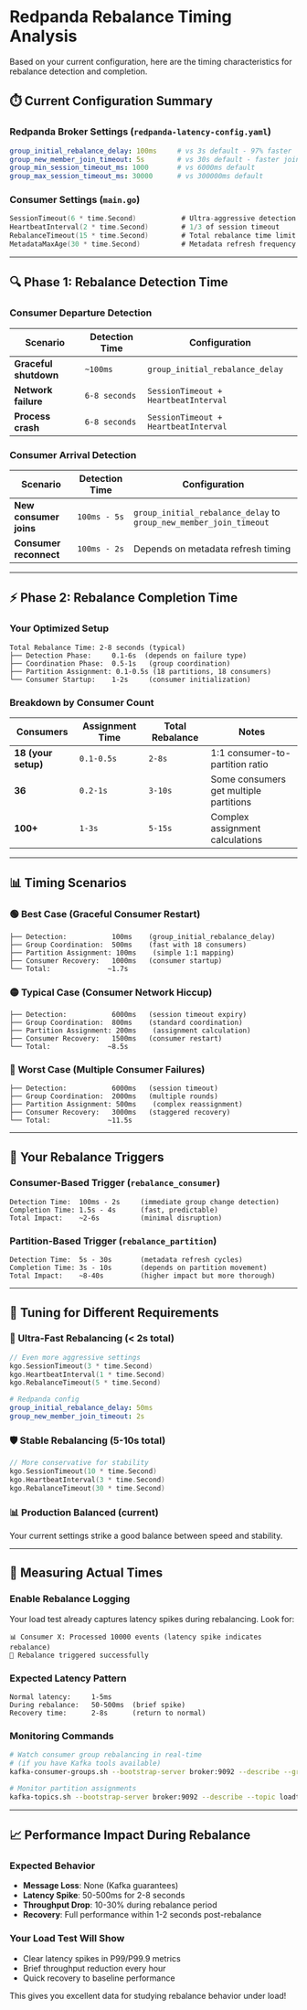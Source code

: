 # Redpanda Rebalance Timing Analysis

Based on your current configuration, here are the timing characteristics for rebalance detection and completion.

## ⏱️ **Current Configuration Summary**

### **Redpanda Broker Settings** (`redpanda-latency-config.yaml`)
```yaml
group_initial_rebalance_delay: 100ms     # vs 3s default - 97% faster
group_new_member_join_timeout: 5s        # vs 30s default - faster joins  
group_min_session_timeout_ms: 1000       # vs 6000ms default
group_max_session_timeout_ms: 30000      # vs 300000ms default
```

### **Consumer Settings** (`main.go`)
```go
SessionTimeout(6 * time.Second)           # Ultra-aggressive detection
HeartbeatInterval(2 * time.Second)        # 1/3 of session timeout
RebalanceTimeout(15 * time.Second)        # Total rebalance time limit
MetadataMaxAge(30 * time.Second)          # Metadata refresh frequency
```

---

## 🔍 **Phase 1: Rebalance Detection Time**

### **Consumer Departure Detection**
| Scenario | Detection Time | Configuration |
|----------|----------------|---------------|
| **Graceful shutdown** | `~100ms` | `group_initial_rebalance_delay` |
| **Network failure** | `6-8 seconds` | `SessionTimeout + HeartbeatInterval` |
| **Process crash** | `6-8 seconds` | `SessionTimeout + HeartbeatInterval` |

### **Consumer Arrival Detection**  
| Scenario | Detection Time | Configuration |
|----------|----------------|---------------|
| **New consumer joins** | `100ms - 5s` | `group_initial_rebalance_delay` to `group_new_member_join_timeout` |
| **Consumer reconnect** | `100ms - 2s` | Depends on metadata refresh timing |

---

## ⚡ **Phase 2: Rebalance Completion Time**

### **Your Optimized Setup**
```
Total Rebalance Time: 2-8 seconds (typical)
├── Detection Phase:     0.1-6s  (depends on failure type)
├── Coordination Phase:  0.5-1s   (group coordination)
├── Partition Assignment: 0.1-0.5s (18 partitions, 18 consumers)
└── Consumer Startup:    1-2s     (consumer initialization)
```

### **Breakdown by Consumer Count**
| Consumers | Assignment Time | Total Rebalance | Notes |
|-----------|----------------|-----------------|-------|
| **18 (your setup)** | `0.1-0.5s` | `2-8s` | 1:1 consumer-to-partition ratio |
| **36** | `0.2-1s` | `3-10s` | Some consumers get multiple partitions |
| **100+** | `1-3s` | `5-15s` | Complex assignment calculations |

---

## 📊 **Timing Scenarios**

### **🟢 Best Case (Graceful Consumer Restart)**
```
├── Detection:           100ms    (group_initial_rebalance_delay)
├── Group Coordination:  500ms    (fast with 18 consumers)
├── Partition Assignment: 100ms    (simple 1:1 mapping)
├── Consumer Recovery:   1000ms   (consumer startup)
└── Total:              ~1.7s
```

### **🟡 Typical Case (Consumer Network Hiccup)**
```
├── Detection:           6000ms   (session timeout expiry)
├── Group Coordination:  800ms    (standard coordination)
├── Partition Assignment: 200ms    (assignment calculation)
├── Consumer Recovery:   1500ms   (consumer restart)
└── Total:              ~8.5s
```

### **🔴 Worst Case (Multiple Consumer Failures)**
```
├── Detection:           6000ms   (session timeout)
├── Group Coordination:  2000ms   (multiple rounds)
├── Partition Assignment: 500ms    (complex reassignment)
├── Consumer Recovery:   3000ms   (staggered recovery)
└── Total:              ~11.5s
```

---

## 🎯 **Your Rebalance Triggers**

### **Consumer-Based Trigger** (`rebalance_consumer`)
```
Detection Time:  100ms - 2s     (immediate group change detection)
Completion Time: 1.5s - 4s      (fast, predictable)
Total Impact:    ~2-6s          (minimal disruption)
```

### **Partition-Based Trigger** (`rebalance_partition`)  
```
Detection Time:  5s - 30s       (metadata refresh cycles)
Completion Time: 3s - 10s       (depends on partition movement)
Total Impact:    ~8-40s         (higher impact but more thorough)
```

---

## 🔧 **Tuning for Different Requirements**

### **🚀 Ultra-Fast Rebalancing (< 2s total)**
```go
// Even more aggressive settings
kgo.SessionTimeout(3 * time.Second)
kgo.HeartbeatInterval(1 * time.Second)  
kgo.RebalanceTimeout(5 * time.Second)
```

```yaml
# Redpanda config
group_initial_rebalance_delay: 50ms
group_new_member_join_timeout: 2s
```

### **🛡️ Stable Rebalancing (5-10s total)**
```go
// More conservative for stability
kgo.SessionTimeout(10 * time.Second)
kgo.HeartbeatInterval(3 * time.Second)
kgo.RebalanceTimeout(30 * time.Second)
```

### **📊 Production Balanced (current)**
Your current settings strike a good balance between speed and stability.

---

## 🧪 **Measuring Actual Times**

### **Enable Rebalance Logging**
Your load test already captures latency spikes during rebalancing. Look for:

```
📊 Consumer X: Processed 10000 events (latency spike indicates rebalance)
🔄 Rebalance triggered successfully
```

### **Expected Latency Pattern**
```
Normal latency:     1-5ms
During rebalance:   50-500ms  (brief spike)
Recovery time:      2-8s      (return to normal)
```

### **Monitoring Commands**
```bash
# Watch consumer group rebalancing in real-time
# (if you have Kafka tools available)
kafka-consumer-groups.sh --bootstrap-server broker:9092 --describe --group loadtest-group

# Monitor partition assignments
kafka-topics.sh --bootstrap-server broker:9092 --describe --topic loadtest-topic
```

---

## 📈 **Performance Impact During Rebalance**

### **Expected Behavior**
- **Message Loss**: None (Kafka guarantees)
- **Latency Spike**: 50-500ms for 2-8 seconds
- **Throughput Drop**: 10-30% during rebalance period
- **Recovery**: Full performance within 1-2 seconds post-rebalance

### **Your Load Test Will Show**
- Clear latency spikes in P99/P99.9 metrics
- Brief throughput reduction every hour
- Quick recovery to baseline performance

This gives you excellent data for studying rebalance behavior under load!